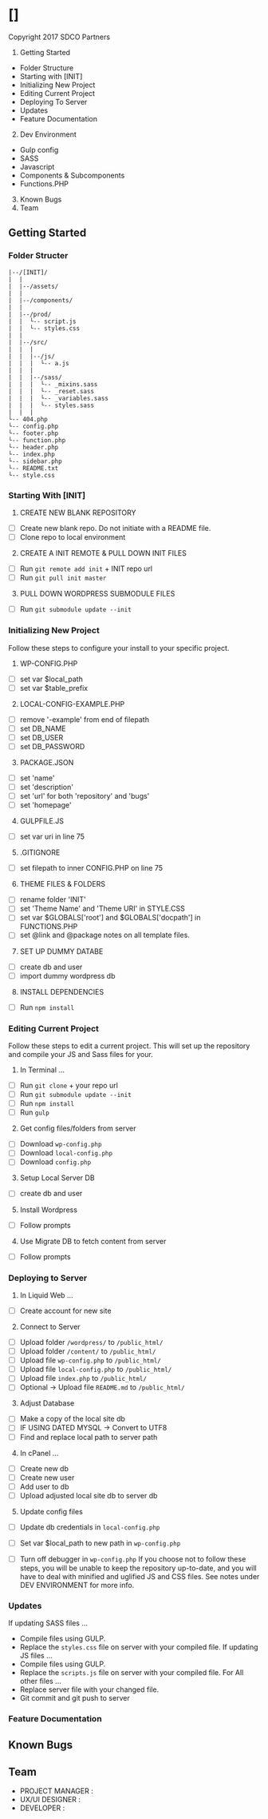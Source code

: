 # []
Copyright 2017 SDCO Partners

1. Getting Started 
  * Folder Structure
  * Starting with [INIT]
  * Initializing New Project
  * Editing Current Project
  * Deploying To Server
  * Updates
  * Feature Documentation
2. Dev Environment
  * Gulp config
  * SASS
  * Javascript 
  * Components & Subcomponents
  * Functions.PHP
3. Known Bugs 
4. Team


## Getting Started

### Folder Structer

```
|--/[INIT]/
|  |
|  |--/assets/
|  |
|  |--/components/
|  |
|  |--/prod/
|  |  └-- script.js
|  |  └-- styles.css
|  |
|  |--/src/
|  |  | 
|  |  |--/js/
|  |  |  └-- a.js
|  |  |
|  |  |--/sass/
|  |  |  └-- _mixins.sass
|  |  |  └-- _reset.sass
|  |  |  └-- _variables.sass
|  |  |  └-- styles.sass
|  |  | 
└-- 404.php
└-- config.php
└-- footer.php
└-- function.php
└-- header.php
└-- index.php
└-- sidebar.php
└-- README.txt
└-- style.css 
```

### Starting With [INIT]
1. CREATE NEW BLANK REPOSITORY
  * [ ]  Create new blank repo. Do not initiate with a README file.
  * [ ]  Clone repo to local environment 
2. CREATE A INIT REMOTE & PULL DOWN INIT FILES
  * [ ]  Run `git remote add init` + INIT repo url
  * [ ]  Run `git pull init master`
3. PULL DOWN WORDPRESS SUBMODULE FILES
  * [ ]  Run `git submodule update --init`

### Initializing New Project
Follow these steps to configure your install to your specific project.

1. WP-CONFIG.PHP
  * [ ]  set var $local_path 
  * [ ]  set var $table_prefix  
2. LOCAL-CONFIG-EXAMPLE.PHP
  * [ ]  remove '-example' from end of filepath
  * [ ]  set DB_NAME 
  * [ ]  set DB_USER 
  * [ ]  set DB_PASSWORD
3. PACKAGE.JSON
  * [ ]  set 'name' 
  * [ ]  set 'description' 
  * [ ]  set 'url' for both 'repository' and 'bugs'
  * [ ]  set 'homepage' 
4. GULPFILE.JS
  * [ ]  set var uri in line 75
5. .GITIGNORE
  * [ ]  set filepath to inner CONFIG.PHP on line 75
6. THEME FILES & FOLDERS
  * [ ]  rename folder 'INIT' 
  * [ ]  set 'Theme Name' and 'Theme URI' in STYLE.CSS
  * [ ]  set var $GLOBALS['root'] and $GLOBALS['docpath'] in FUNCTIONS.PHP
  * [ ]  set @link and @package notes on all template files.
7. SET UP DUMMY DATABE
  * [ ]  create db and user
  * [ ]  import dummy wordpress db
8. INSTALL DEPENDENCIES 
  * [ ]  Run `npm install`


### Editing Current Project
Follow these steps to edit a current project. This will set up the repository and compile your JS and Sass files for your.

1. In Terminal ...
  * [ ]  Run `git clone` + your repo url
  * [ ]  Run `git submodule update --init`
  * [ ]  Run `npm install` 
  * [ ]  Run `gulp`
2. Get config files/folders from server
  * [ ]  Download `wp-config.php`
  * [ ]  Download `local-config.php`
  * [ ]  Download `config.php`
3. Setup Local Server DB 
  * [ ]  create db and user
5. Install Wordpress
  * [ ]  Follow prompts 
4. Use Migrate DB to fetch content from server
  * [ ]  Follow prompts 

### Deploying to Server
1. In Liquid Web ...
  * [ ]  Create account for new site
2. Connect to Server
  * [ ]  Upload folder `/wordpress/` to `/public_html/`
  * [ ]  Upload folder `/content/` to `/public_html/`
  * [ ]  Upload file `wp-config.php` to `/public_html/`
  * [ ]  Upload file `local-config.php` to `/public_html/`
  * [ ]  Upload file `index.php` to `/public_html/`
  * [ ]  Optional -> Upload file `README.md` to `/public_html/`
3. Adjust Database
  * [ ]  Make a copy of the local site db 
  * [ ]  IF USING DATED MYSQL -> Convert to UTF8
  * [ ]  Find and replace local path to server path
4. In cPanel ...
  * [ ]  Create new db
  * [ ]  Create new user 
  * [ ]  Add user to db
  * [ ]  Upload adjusted local site db to server db
5. Update config files
  * [ ]  Update db credentials in `local-config.php`
  * [ ]  Set var $local_path to new path in `wp-config.php`
  * [ ]  Turn off debugger in `wp-config.php`
If you choose not to follow these steps, you will be unable to keep the repository up-to-date, and you will have to deal with minified and uglified JS and CSS files. See notes under DEV ENVIRONMENT for more info.


### Updates
If updating SASS files ...
  * Compile files using GULP.
  * Replace the `styles.css` file on server with your compiled file.
If updating JS files ...
  * Compile files using GULP.
  * Replace the `scripts.js` file on server with your compiled file.
For All other files ...
  * Replace server file with your changed file.
  * Git commit and git push to server

### Feature Documentation


## Known Bugs


## Team 
  
  * PROJECT MANAGER   :   
  * UX/UI DESIGNER    :   
  * DEVELOPER         :   

